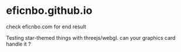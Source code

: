 # eficnbo.github.io
check eficnbo.com for end result

Testing star-themed things with threejs/webgl. can your graphics card handle it ? 

